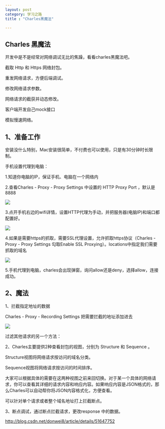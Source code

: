 ```yaml
---
layout: post
category: 学习之路
title : "Charles黑魔法"

---
```


## Charles 黑魔法

开发中是不是经常对网络调试无比的焦躁，看看charles黑魔法吧。

截取 Http 和 Https 网络封包。

重发网络请求，方便后端调试。

修改网络请求参数。

网络请求的截获并动态修改。

客户端开发自己mock接口

模拟慢速网络。



## 1、准备工作

安装没什么特别，Mac安装很简单，不付费也可以使用，只是有30分钟时长限制。

手机设置代理到电脑：

1.知道你电脑的IP，保证手机、电脑在一个网络内

2.查看Charles - Proxy - Proxy Settings 中设置的 HTTP Proxy Port ，默认是 8888

![](https://xilankong.github.io/resource/charlesOne.jpeg)

3.点开手机右边的wifi详情，设置HTTP代理为手动，并把服务器(电脑IP)和端口都配置好。

![](https://xilankong.github.io/resource/charlesTwo.jpeg)

4.如果是需要https的抓取，需要SSL代理设置，允许抓取https协议（Charles - Proxy - Proxy Settings 勾取Enable SSL Proxying）。locations中指定我们需要抓取的域名

![](https://xilankong.github.io/resource/charlesThree.jpeg)



5.手机代理到电脑，charles会出现弹窗，询问allow还是deny，选择allow，连接成功。



## 2、魔法

1、拦截指定地址的数据

Charles - Proxy - Recording Settings  把需要拦截的地址添加进去

![](https://xilankong.github.io/resource/charlesFour.jpeg)

过滤其他请求的另一个方法：





2、Charles主要提供2种查看封包的视图，分别为 Structure 和 Sequence 。

Structure视图将网络请求按访问的域名分类。

Sequence视图将网络请求按访问的时间排序。

大家可以根据具体的需要在这两种视图之前来回切换。对于某一个具体的网络请求，你可以查看其详细的请求内容和响应内容。如果响应内容是JSON格式的，那么Charles可以自动帮你将JSON内容格式化，方便查看。

可以针对单个请求或者整个域名地址打上拦截断点。





3、断点调试，通过断点拦截请求，更改response 中的数据。

http://blog.csdn.net/donwei8/article/details/51647752